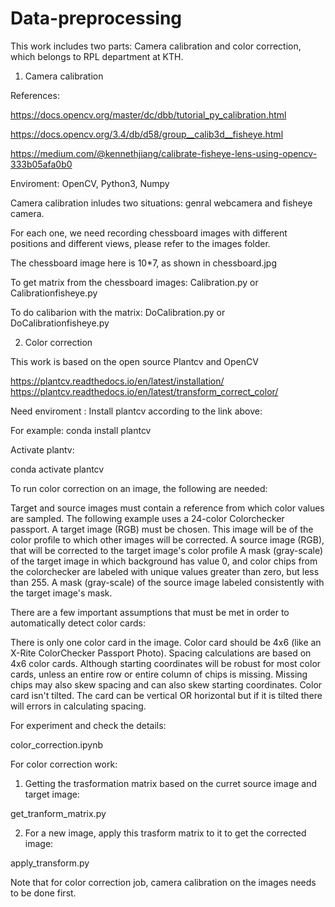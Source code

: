 # Data-preprocessing

This work includes two parts: Camera calibration and color correction, which belongs to RPL department at KTH.

1. Camera calibration

References:

https://docs.opencv.org/master/dc/dbb/tutorial_py_calibration.html

https://docs.opencv.org/3.4/db/d58/group__calib3d__fisheye.html

https://medium.com/@kennethjiang/calibrate-fisheye-lens-using-opencv-333b05afa0b0

Enviroment: OpenCV, Python3, Numpy

Camera calibration inludes two situations: genral webcamera and fisheye camera.

For each one, we need recording chessboard images with different positions and different views, please refer to the images folder.

The chessboard image here is 10*7, as shown in chessboard.jpg

To get matrix from the chessboard images: 
Calibration.py or Calibrationfisheye.py

To do calibarion with the matrix:
DoCalibration.py or DoCalibrationfisheye.py

2. Color correction

This work is based on the open source Plantcv and OpenCV 

https://plantcv.readthedocs.io/en/latest/installation/
https://plantcv.readthedocs.io/en/latest/transform_correct_color/

Need enviroment :
Install plantcv according to the link above:

For example: conda install plantcv

Activate plantv: 

conda activate plantcv

To run color correction on an image, the following are needed: 

Target and source images must contain a reference from which color values are sampled. 
The following example uses a 24-color Colorchecker passport. A target image (RGB) must be chosen.
This image will be of the color profile to which other images will be corrected. 
A source image (RGB), that will be corrected to the target image's color profile 
A mask (gray-scale) of the target image in which background has value 0, 
and color chips from the colorchecker are labeled with unique values greater than zero, 
but less than 255. A mask (gray-scale) of the source image labeled consistently with the target image's mask.

There are a few important assumptions that must be met in order to automatically detect color cards:

There is only one color card in the image.
Color card should be 4x6 (like an X-Rite ColorChecker Passport Photo). Spacing calculations are based on 4x6 color cards. 
Although starting coordinates will be robust for most color cards, unless an entire row or entire column of chips is missing.
Missing chips may also skew spacing and can also skew starting coordinates.
Color card isn't tilted. The card can be vertical OR horizontal but if it is tilted there will errors in calculating spacing.

For experiment and check the details:

color_correction.ipynb

For color correction work:
1.  Getting the trasformation matrix based on the curret source image and target image:

get_tranform_matrix.py

2.  For a new image, apply this trasform matrix to it to get the corrected image:

apply_transform.py

Note that for color correction job, camera calibration on the images needs to be done first.
